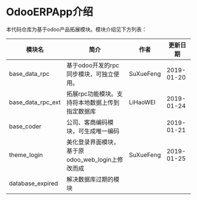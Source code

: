 # OdooERPApp介绍

本代码仓库为基于odoo产品拓展模块。模块介绍见下方列表：

| 模块名        | 简介                                    | 作者      | 更新日期   |
| ------------- | --------------------------------------- | --------- | ---------- |
| base_data_rpc | 基于odoo开发的rpc同步模块，可独立使用。 | SuXueFeng | 2019-01-20 |
| base_data_rpc_ext | 拓展rpc功能模块。支持将本地数据上传到指定数据库 | LiHaoWEI | 2019-01-24 |
| base_coder     | 公司、客商编码模块，可生成唯一编码      |           | 2019-01-21 |
| theme_login    | 美化登录界面模块，基于原odoo_web_login上修改而成    | SuXueFeng |   2019-01-25         |
| database_expired | 解决数据库过期的模块              |           |            |

